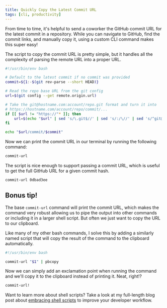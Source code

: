 ```yaml
---
title: Quickly Copy the Latest Commit URL
tags: [cli, productivity]
---
```


From time to time, it's helpful to send a coworker the GitHub commit URL for the
latest commit in a repository. While you can navigate to GitHub, find the commit
links, and manually copy it, using a custom CLI command makes this super easy!

The script to copy the commit URL is pretty simple, but it handles all the
complexity of parsing the remote URL into a proper URL.

```bash /usr/local/bin/commit-url
#!/usr/bin/env bash

# Default to the latest commit if no commit was provided
commit=${1:-$(git rev-parse --short HEAD)}

# Read the repo base URL from the git config
url=$(git config --get remote.origin.url)

# Take the git@hostname.com:account/repo.git format and turn it into
# https://hostname.com/account/repo/commit/...
if [[ $url != "https://"* ]]; then
	url=$(echo "$url" | sed 's/\.git$//' | sed 's/:/\//' | sed 's/^git@/https:\/\//')
fi

echo "$url/commit/$commit"
```

Now we can print the commit URL in our terminal by running the following
command:

```bash
commit-url
```

The script is nice enough to support passing a commit URL, which is useful to
get the full GitHub URL for a given commit hash.

```bash
commit-url 0dbad3ee
```

## Bonus tip!

The base `commit-url` command will print the commit URL, which makes the command
very robust allowing us to pipe the output into other commands or including it
in a larger shell script. But often we just want to copy the URL to our
clipboard.

Like many of my other bash commands, I solve this by adding a similarly named
script that will copy the result of the command to the clipboard automatically.

```bash /usr/local/bin/commit-url!
#!/usr/bin/env bash

commit-url "$1" | pbcopy
```

Now we can simply add an exclamation point when running the command and we'll
copy it to the clipboard instead of printing it. Neat, right!?

```bash
commit-url!
```

Want to learn more about shell scripts? Take a look at my full-length blog post
about [embracing shell scripts](/blog/embracing-shell-scripts) to improve your
developer workflow.
